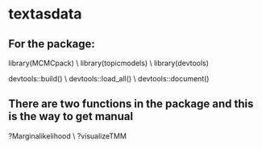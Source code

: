 # textasdata
## For the package:

library(MCMCpack) \\
library(topicmodels) \\
library(devtools)

devtools::build() \\
devtools::load_all() \\
devtools::document()

## There are two functions in the package and this is the way to get manual
?Marginalikelihood  \\
?visualizeTMM